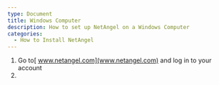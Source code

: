 ```yaml
---
type: Document
title: Windows Computer
description: How to set up NetAngel on a Windows Computer
categories:
  - How to Install NetAngel
---
```

1. Go to[ www.netangel.com](www.netangel.com) and log in to your account
2.

